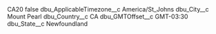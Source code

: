 <?xml version="1.0" encoding="UTF-8"?>
<CustomMetadata xmlns="http://soap.sforce.com/2006/04/metadata" xmlns:xsi="http://www.w3.org/2001/XMLSchema-instance" xmlns:xsd="http://www.w3.org/2001/XMLSchema">
    <label>CA20</label>
    <protected>false</protected>
    <values>
        <field>dbu_ApplicableTimezone__c</field>
        <value xsi:type="xsd:string">America/St_Johns</value>
    </values>
    <values>
        <field>dbu_City__c</field>
        <value xsi:type="xsd:string">Mount Pearl</value>
    </values>
    <values>
        <field>dbu_Country__c</field>
        <value xsi:type="xsd:string">CA</value>
    </values>
    <values>
        <field>dbu_GMTOffset__c</field>
        <value xsi:type="xsd:string">GMT-03:30</value>
    </values>
    <values>
        <field>dbu_State__c</field>
        <value xsi:type="xsd:string">Newfoundland</value>
    </values>
</CustomMetadata>
